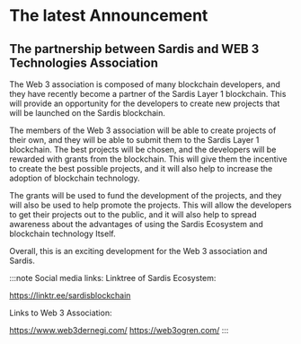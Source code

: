 # The latest Announcement

## The partnership between Sardis and WEB 3 Technologies Association

The Web 3 association is composed of many blockchain developers, and they have recently become a partner of the Sardis Layer 1 blockchain. This will provide an opportunity for the developers to create new projects that will be launched on the Sardis blockchain.

The members of the Web 3 association will be able to create projects of their own, and they will be able to submit them to the Sardis Layer 1 blockchain. The best projects will be chosen, and the developers will be rewarded with grants from the blockchain. This will give them the incentive to create the best possible projects, and it will also help to increase the adoption of blockchain technology.

The grants will be used to fund the development of the projects, and they will also be used to help promote the projects. This will allow the developers to get their projects out to the public, and it will also help to spread awareness about the advantages of using the Sardis Ecosystem and blockchain technology Itself.

Overall, this is an exciting development for the Web 3 association and Sardis.

:::note
Social media links:
Linktree of Sardis Ecosystem:

https://linktr.ee/sardisblockchain

Links to Web 3 Association:

https://www.web3dernegi.com/
https://web3ogren.com/
:::
